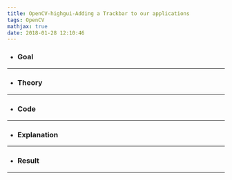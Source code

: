 ```yaml
---
title: OpenCV-highgui-Adding a Trackbar to our applications
tags: OpenCV
mathjax: true
date: 2018-01-28 12:10:46
---
```

- ### Goal

---
- ### Theory

---
- ### Code

---
- ### Explanation

---
- ### Result

---
